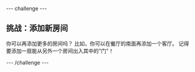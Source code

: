 --- challenge ---

## 挑战：添加新房间

你可以再添加更多的房间吗？ 比如，你可以在餐厅的南面再添加一个客厅。 记得要添加一扇能从另外一个房间出入其中的”门"！

--- /challenge ---